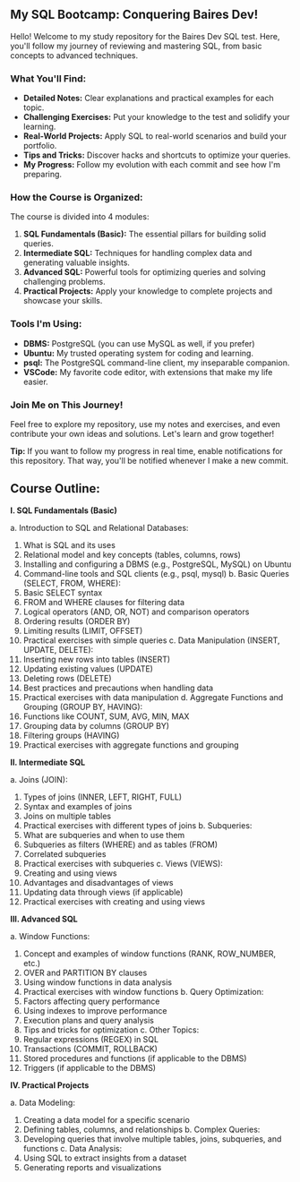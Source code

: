 ##  My SQL Bootcamp: Conquering Baires Dev! 

Hello! Welcome to my study repository for the Baires Dev SQL test. Here, you'll follow my journey of reviewing and mastering SQL, from basic concepts to advanced techniques.

###  What You'll Find:

*   **Detailed Notes:** Clear explanations and practical examples for each topic.
*   **Challenging Exercises:** Put your knowledge to the test and solidify your learning.
*   **Real-World Projects:** Apply SQL to real-world scenarios and build your portfolio.
*   **Tips and Tricks:** Discover hacks and shortcuts to optimize your queries.
*   **My Progress:** Follow my evolution with each commit and see how I'm preparing.

###  How the Course is Organized:

The course is divided into 4 modules:

1.  **SQL Fundamentals (Basic):** The essential pillars for building solid queries.
2.  **Intermediate SQL:** Techniques for handling complex data and generating valuable insights.
3.  **Advanced SQL:** Powerful tools for optimizing queries and solving challenging problems.
4.  **Practical Projects:** Apply your knowledge to complete projects and showcase your skills.

###  Tools I'm Using:

*   **DBMS:** PostgreSQL (you can use MySQL as well, if you prefer)
*   **Ubuntu:** My trusted operating system for coding and learning.
*   **psql:** The PostgreSQL command-line client, my inseparable companion.
*   **VSCode:** My favorite code editor, with extensions that make my life easier.

###  Join Me on This Journey!

Feel free to explore my repository, use my notes and exercises, and even contribute your own ideas and solutions. Let's learn and grow together!

**Tip:** If you want to follow my progress in real time, enable notifications for this repository. That way, you'll be notified whenever I make a new commit. 

## Course Outline:

**I. SQL Fundamentals (Basic)**

a. Introduction to SQL and Relational Databases:
   1. What is SQL and its uses
   2. Relational model and key concepts (tables, columns, rows)
   3. Installing and configuring a DBMS (e.g., PostgreSQL, MySQL) on Ubuntu
   4. Command-line tools and SQL clients (e.g., psql, mysql)
b. Basic Queries (SELECT, FROM, WHERE):
   1. Basic SELECT syntax
   2. FROM and WHERE clauses for filtering data
   3. Logical operators (AND, OR, NOT) and comparison operators
   4. Ordering results (ORDER BY)
   5. Limiting results (LIMIT, OFFSET)
   6. Practical exercises with simple queries
c. Data Manipulation (INSERT, UPDATE, DELETE):
   1. Inserting new rows into tables (INSERT)
   2. Updating existing values (UPDATE)
   3. Deleting rows (DELETE)
   4. Best practices and precautions when handling data
   5. Practical exercises with data manipulation
d. Aggregate Functions and Grouping (GROUP BY, HAVING):
   1. Functions like COUNT, SUM, AVG, MIN, MAX
   2. Grouping data by columns (GROUP BY)
   3. Filtering groups (HAVING)
   4. Practical exercises with aggregate functions and grouping

**II. Intermediate SQL**

a. Joins (JOIN):
   1. Types of joins (INNER, LEFT, RIGHT, FULL)
   2. Syntax and examples of joins
   3. Joins on multiple tables
   4. Practical exercises with different types of joins
b. Subqueries:
   1. What are subqueries and when to use them
   2. Subqueries as filters (WHERE) and as tables (FROM)
   3. Correlated subqueries
   4. Practical exercises with subqueries
c. Views (VIEWS):
   1. Creating and using views
   2. Advantages and disadvantages of views
   3. Updating data through views (if applicable)
   4. Practical exercises with creating and using views

**III. Advanced SQL**

a. Window Functions:
   1. Concept and examples of window functions (RANK, ROW_NUMBER, etc.)
   2. OVER and PARTITION BY clauses
   3. Using window functions in data analysis
   4. Practical exercises with window functions
b. Query Optimization:
   1. Factors affecting query performance
   2. Using indexes to improve performance
   3. Execution plans and query analysis
   4. Tips and tricks for optimization
c. Other Topics:
   1. Regular expressions (REGEX) in SQL
   2. Transactions (COMMIT, ROLLBACK)
   3. Stored procedures and functions (if applicable to the DBMS)
   4. Triggers (if applicable to the DBMS)

**IV. Practical Projects**

a. Data Modeling:
   1. Creating a data model for a specific scenario
   2. Defining tables, columns, and relationships
b. Complex Queries:
   1. Developing queries that involve multiple tables, joins, subqueries, and functions
c. Data Analysis:
   1. Using SQL to extract insights from a dataset
   2. Generating reports and visualizations
